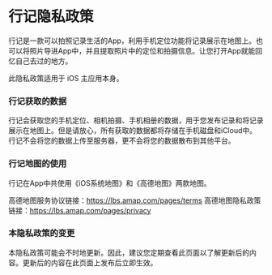 # 行记隐私政策

行记是一款可以拍照记录生活的App，利用手机定位功能将记录展示在地图上。也可以将照片导进App中，并且提取照片中的定位和拍摄信息。让您打开App就能回忆自己去过的地方。

此隐私政策适用于 iOS 主应用本身。

### 行记获取的数据
行记会获取您的手机定位、相机拍摄、手机相册的数据，用于您发布记录和将记录展示在地图上。但是请放心，所有获取的数据都将存储在手机磁盘和iCloud中。行记不会将您的数据上传至服务器，更不会将您的数据散布到其他平台。

### 行记地图的使用
行记在App中共使用《iOS系统地图》和《高德地图》两款地图。

高德地图服务协议链接：https://lbs.amap.com/pages/terms  高德地图隐私政策链接：https://lbs.amap.com/pages/privacy

### 本隐私政策的变更
本隐私政策可能会不时地更新。因此，建议您定期查看此页面以了解更新后的内容。更新后的内容在此页面上发布后立即生效。